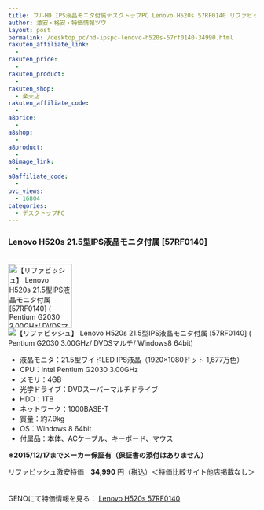 ```yaml
---
title: フルHD IPS液晶モニタ付属デスクトップPC Lenovo H520s 57RF0140 リファビッシュ激安特価34,990円！
author: 激安・格安・特価情報ツウ
layout: post
permalink: /desktop_pc/hd-ipspc-lenovo-h520s-57rf0140-34990.html
rakuten_affiliate_link:
  - 
rakuten_price:
  - 
rakuten_product:
  - 
rakuten_shop:
  - 楽天店
rakuten_affiliate_code:
  - 
a8price:
  - 
a8shop:
  - 
a8product:
  - 
a8image_link:
  - 
a8affiliate_code:
  - 
pvc_views:
  - 16804
categories:
  - デスクトップPC
---
```

### Lenovo H520s 21.5型IPS液晶モニタ付属 [57RF0140]

<div class="img-bg2 img_L">
  <a href="http://px.a8.net/svt/ejp?a8mat=1I0DKG+A2L0YI+1TD2+5ZEMP&#038;a8ejpredirect=http://www.geno-web.jp/shopdetail/000000035399" title="【リファビッシュ】 Lenovo H520s 21.5型IPS液晶モニタ付属 [57RF0140] ( Pentium G2030 3.00GHz/ DVDSマルチ/ Windows8 64bit)" target="_blank"><br /> <img border="0" alt="【リファビッシュ】 Lenovo H520s 21.5型IPS液晶モニタ付属 [57RF0140] ( Pentium G2030 3.00GHz/ DVDSマルチ/ Windows8 64bit)" src="http://i2.wp.com/www.geno-web.jp/shopimages/genoweb/0000000353994.jpg?w=130"width="130" data-recalc-dims="1" /></a><br /> <img border="0" src="http://i2.wp.com/www16.a8.net/0.gif?resize=1%2C1" alt="【リファビッシュ】 Lenovo H520s 21.5型IPS液晶モニタ付属 [57RF0140] ( Pentium G2030 3.00GHz/ DVDSマルチ/ Windows8 64bit)" data-recalc-dims="1" />
</div>

<!--more-->

  * 液晶モニタ：21.5型ワイドLED IPS液晶（1920&#215;1080ドット 1,677万色）
  * CPU：Intel Pentium G2030 3.00GHz
  * メモリ：4GB
  * 光学ドライブ：DVDスーパーマルチドライブ
  * HDD：1TB
  * ネットワーク：1000BASE-T
  * 質量：約7.9kg
  * OS：Windows 8 64bit
  * 付属品：本体、ACケーブル、キーボード、マウス

**※2015/12/17までメーカー保証有（保証書の添付はありません）**

リファビッシュ激安特価　<span class="tokka-price"><strong>34,990</strong></span> 円（税込）＜特価比較サイト他店掲載なし＞

　  
GENOにて特価情報を見る： <span class="fs150p"><a href="http://px.a8.net/svt/ejp?a8mat=1I0DKG+A2L0YI+1TD2+5ZEMP&#038;a8ejpredirect=http://www.geno-web.jp/shopdetail/000000035399" target="_blank">Lenovo H520s 57RF0140</a></span>